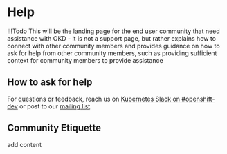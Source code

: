 # Help

!!!Todo
    This will be the landing page for the end user community that need assistance with OKD - it is not a support page, but rather explains how to connect with other community members and provides guidance on how to ask for help from other community members, such as providing sufficient context for community members to provide assistance

## How to ask for help

For questions or feedback, reach us on [Kubernetes Slack on #openshift-dev](https://kubernetes.slack.com/) or post to our [mailing list](https://lists.openshift.redhat.com/openshiftmm/listinfo/dev).

## Community Etiquette

add content
